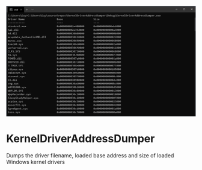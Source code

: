 
![screenshot](screenshot.png?raw=true "Screenshot")

# KernelDriverAddressDumper
Dumps the driver filename, loaded base address and size of loaded Windows kernel drivers
